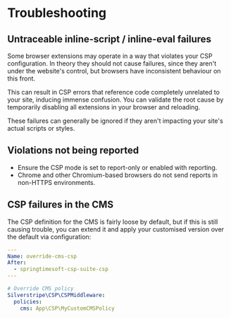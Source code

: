 # Troubleshooting

## Untraceable inline-script / inline-eval failures

Some browser extensions may operate in a way that violates your CSP configuration. In theory they should not cause
failures, since they aren't under the website's control, but browsers have inconsistent behaviour on this front.

This can result in CSP errors that reference code completely unrelated to your site, inducing immense confusion.
You can validate the root cause by temporarily disabling all extensions in your browser and reloading.

These failures can generally be ignored if they aren't impacting your site's actual scripts or styles.

## Violations not being reported

- Ensure the CSP mode is set to report-only or enabled with reporting.
- Chrome and other Chromium-based browsers do not send reports in non-HTTPS environments.

## CSP failures in the CMS

The CSP definition for the CMS is fairly loose by default, but if this is still causing trouble, you can extend it
and apply your customised version over the default via configuration:

```yml
---
Name: override-cms-csp
After:
  - springtimesoft-csp-suite-csp
---

# Override CMS policy
Silverstripe\CSP\CSPMiddleware:
  policies:
    cms: App\CSP\MyCustomCMSPolicy
```
